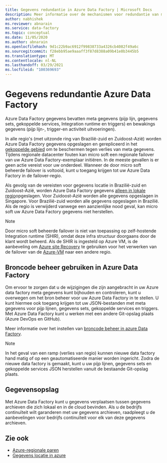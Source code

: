 ```yaml
---
title: Gegevens redundantie in Azure Data Factory | Microsoft Docs
description: Meer informatie over de mechanismen voor redundantie van meta gegevens in Azure Data Factory
author: nabhishek
ms.reviewer: abnarain
ms.service: data-factory
ms.topic: conceptual
ms.date: 11/05/2020
ms.author: abnarain
ms.openlocfilehash: 9d1c22b9ac6912f99838733a4326cb4082f49a6c
ms.sourcegitcommit: f28ebb95ae9aaaff3f87d8388a09b41e0b3445b5
ms.translationtype: MT
ms.contentlocale: nl-NL
ms.lasthandoff: 03/29/2021
ms.locfileid: "100369693"
---
```

# <a name="azure-data-factory-data-redundancy"></a>**Gegevens redundantie Azure Data Factory**

Azure Data Factory gegevens bevatten meta gegevens (pijp lijn, gegevens sets, gekoppelde services, Integration runtime en triggers) en bewakings gegevens (pijp lijn-, trigger-en activiteit uitvoeringen). 

In alle regio's (met uitzonde ring van Brazilië-zuid en Zuidoost-Azië) worden Azure Data Factory gegevens opgeslagen en gerepliceerd in het [gekoppelde gebied](../best-practices-availability-paired-regions.md#azure-regional-pairs) om te beschermen tegen verlies van meta gegevens. Tijdens regionale datacenter fouten kan micro soft een regionale failover van uw Azure Data Factory-exemplaar initiëren. In de meeste gevallen is er geen actie vereist voor uw onderdeel. Wanneer de door micro soft beheerde failover is voltooid, kunt u toegang krijgen tot uw Azure Data Factory in de failover-regio. 

Als gevolg van de vereisten voor gegevens locatie in Brazilië-zuid en Zuidoost-Azië, worden Azure Data Factory gegevens [alleen in lokale regio](../storage/common/storage-redundancy.md#locally-redundant-storage)opgeslagen. Voor Zuidoost-Azië worden alle gegevens opgeslagen in Singapore. Voor Brazilië-zuid worden alle gegevens opgeslagen in Brazilië. Als de regio is verwijderd vanwege een aanzienlijke nood geval, kan micro soft uw Azure Data Factory gegevens niet herstellen.  

> [!NOTE]
> Door micro soft beheerde failover is niet van toepassing op zelf-hostende Integration runtime (SHIR), omdat deze infra structuur doorgaans door de klant wordt beheerd. Als de SHIR is ingesteld op Azure VM, is de aanbeveling om [Azure site Recovery](../site-recovery/site-recovery-overview.md) te gebruiken voor het verwerken van de failover van de [Azure-VM](../site-recovery/azure-to-azure-architecture.md) naar een andere regio.



## <a name="using-source-control-in-azure-data-factory"></a>**Broncode beheer gebruiken in Azure Data Factory**

Om ervoor te zorgen dat u de wijzigingen die zijn aangebracht in uw Azure data factory meta gegevens kunt bijhouden en controleren, kunt u overwegen om het bron beheer voor uw Azure Data Factory in te stellen. U kunt hiermee ook toegang krijgen tot uw JSON-bestanden met meta gegevens voor pijp lijnen, gegevens sets, gekoppelde services en triggers. Met Azure Data Factory kunt u werken met een andere Git-opslag plaats (Azure DevOps en GitHub). 

 Meer informatie over het instellen van [broncode beheer in azure Data Factory](./source-control.md). 

> [!NOTE]
> In het geval van een ramp (verlies van regio) kunnen nieuwe data factory hand matig of op een geautomatiseerde manier worden ingericht. Zodra de nieuwe data factory is gemaakt, kunt u uw pijp lijnen, gegevens sets en gekoppelde services JSON herstellen vanuit de bestaande Git-opslag plaats. 



## <a name="data-stores"></a>**Gegevensopslag**

Met Azure Data Factory kunt u gegevens verplaatsen tussen gegevens archieven die zich lokaal en in de cloud bevinden. Als u de bedrijfs continuïteit wilt garanderen met uw gegevens archieven, raadpleegt u de aanbevelingen voor bedrijfs continuïteit voor elk van deze gegevens archieven. 

 

## <a name="see-also"></a>Zie ook

- [Azure-regionale paren](../best-practices-availability-paired-regions.md)
- [Gegevens locatie in azure](https://azure.microsoft.com/global-infrastructure/data-residency/)